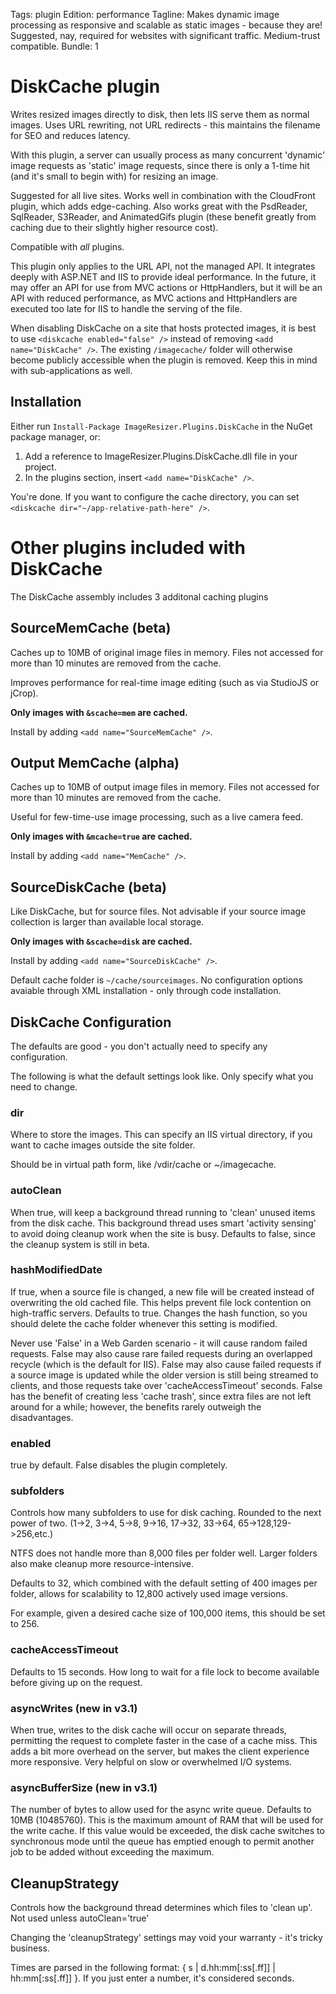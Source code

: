 Tags: plugin
Edition: performance
Tagline: Makes dynamic image processing as responsive and scalable as static images - because they are! Suggested, nay, required for websites with significant traffic. Medium-trust compatible.
Bundle: 1

# DiskCache plugin

Writes resized images directly to disk, then lets IIS serve them as normal images. Uses URL rewriting, not URL redirects - this maintains the filename for SEO and reduces latency.

With this plugin, a server can usually process as many concurrent 'dynamic' image requests as 'static' image requests, since there is only a 1-time hit (and it's small to begin with) for resizing an image.

Suggested for all live sites. Works well in combination with the CloudFront plugin, which adds edge-caching. Also works great with the PsdReader, SqlReader, S3Reader, and AnimatedGifs plugin (these benefit greatly from caching due to their slightly higher resource cost).

Compatible with *all* plugins.

This plugin only applies to the URL API, not the managed API. It integrates deeply with ASP.NET and IIS to provide ideal performance. In the future, it may offer an API for use from MVC actions or HttpHandlers, but it will be an API with reduced performance, as MVC actions and HttpHandlers are executed too late for IIS to handle the serving of the file. 

When disabling DiskCache on a site that hosts protected images, it is best to use `<diskcache enabled="false" />` instead of removing `<add name="DiskCache" />`. The existing `/imagecache/` folder will otherwise become publicly accessible when the plugin is removed. Keep this in mind with sub-applications as well.

## Installation

Either run `Install-Package ImageResizer.Plugins.DiskCache` in the NuGet package manager, or:

1. Add a reference to ImageResizer.Plugins.DiskCache.dll file in your project.
2. In the plugins section, insert `<add name="DiskCache" />`.

You're done. If you want to configure the cache directory, you can set `<diskcache dir="~/app-relative-path-here" />`. 


# Other plugins included with DiskCache

The DiskCache assembly includes 3 additonal caching plugins

## SourceMemCache (beta)

Caches up to 10MB of original image files in memory. Files not accessed for more than 10 minutes are removed from the cache.

Improves performance for real-time image editing (such as via StudioJS or jCrop).

**Only images with `&scache=mem` are cached.**

Install by adding `<add name="SourceMemCache" />`.


## Output MemCache (alpha)

Caches up to 10MB of output image files in memory. Files not accessed for more than 10 minutes are removed from the cache.

Useful for few-time-use image processing, such as a live camera feed. 

**Only images with `&mcache=true` are cached.**

Install by adding `<add name="MemCache" />`.

## SourceDiskCache (beta)

Like DiskCache, but for source files. Not advisable if your source image collection is larger than available local storage.

**Only images with `&scache=disk` are cached.**

Install by adding `<add name="SourceDiskCache" />`.

Default cache folder is `~/cache/sourceimages`. No configuration options avaiable through XML installation - only through code installation.

## DiskCache Configuration

The defaults are good - you don't actually need to specify any configuration. 

The following is what the default settings look like. Only specify what you need to change.

  <diskCache dir="~/imagecache" autoClean="false" hashModifiedDate="true" enabled="true"
   subfolders="32" cacheAccessTimeout="15000" asyncWrites="false" asyncBufferSize="10485760" />
  
  <cleanupStrategy startupDelay="00:05" minDelay="00:00:20" maxDelay="00:05" 
    optimalWorkSegmentLength="00:00:04" 
    targetItemsPerFolder="400" maximumItemsPerFolder="1000" 
    avoidRemovalIfCreatedWithin="24:00" avoidRemovalIfUsedWithin="4.00:00" 
    prohibitRemovalIfUsedWithin="00:05" prohibitRemovalIfCreatedWithin="00:10" />
  


### dir

Where to store the images. This can specify an IIS virtual directory, if you want to cache images outside the site folder.

Should be in virtual path form, like /vdir/cache or ~/imagecache.

### autoClean

When true, will keep a background thread running to 'clean' unused items from the disk cache. This background thread uses smart 'activity sensing' to avoid doing cleanup work when the site is busy. 
Defaults to false, since the cleanup system is still in beta.

### hashModifiedDate

If true, when a source file is changed, a new file will be created instead of overwriting the old cached file.
This helps prevent file lock contention on high-traffic servers. Defaults to true. 
Changes the hash function, so you should delete the cache folder whenever this setting is modified.

Never use 'False' in a Web Garden scenario - it will cause random failed requests. False may also cause rare failed requests during an overlapped recycle (which is the default for IIS). False may also cause failed requests if a source image is updated while the older version is still being streamed to clients, and those requests take over 'cacheAccessTimeout' seconds. 
False has the benefit of creating less 'cache trash', since extra files are not left around for a while; however, the benefits rarely outweigh the disadvantages.

### enabled

true by default. False disables the plugin completely.

### subfolders

Controls how many subfolders to use for disk caching. Rounded to the next power of two. (1->2, 3->4, 5->8, 9->16, 17->32, 33->64, 65->128,129->256,etc.)

NTFS does not handle more than 8,000 files per folder well. Larger folders also make cleanup more resource-intensive.

Defaults to 32, which combined with the default setting of 400 images per folder, allows for scalability to 12,800 actively used image versions. 

For example, given a desired cache size of 100,000 items, this should be set to 256.

### cacheAccessTimeout

Defaults to 15 seconds. How long to wait for a file lock to become available before giving up on the request.

### asyncWrites (new in v3.1)

When true, writes to the disk cache will occur on separate threads, permitting the request to complete faster in the case of a cache miss. 
This adds a bit more overhead on the server, but makes the client experience more responsive. Very helpful on slow or overwhelmed I/O systems.

### asyncBufferSize (new in v3.1)

The number of bytes to allow used for the async write queue. Defaults to 10MB (10485760). This is the maximum amount of RAM that will be used for the write cache. 
If this value would be exceeded, the disk cache switches to synchronous mode until the queue has emptied enough to permit another job to be added without exceeding the maximum.


## CleanupStrategy

Controls how the background thread determines which files to 'clean up'. Not used unless autoClean='true'

Changing the 'cleanupStrategy' settings may void your warranty - it's tricky business.

Times are parsed in the following format:  { s \| d.hh:mm[:ss[.ff]] \| hh:mm[:ss[.ff]] }. If you just enter a number, it's considered seconds.


